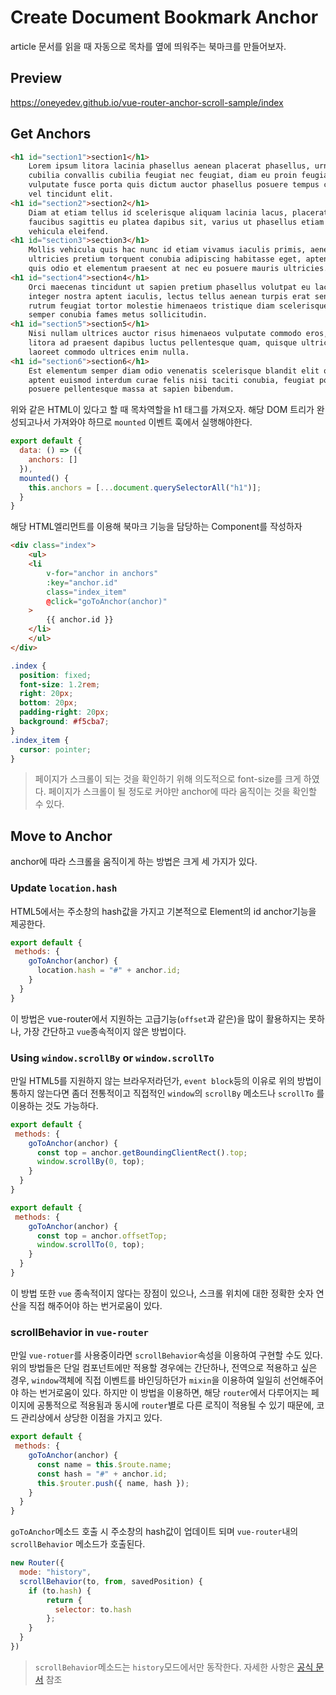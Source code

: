 # Create Document Bookmark Anchor

article 문서를 읽을 때 자동으로 목차를 옆에 띄워주는 북마크를 만들어보자.

## Preview
https://oneyedev.github.io/vue-router-anchor-scroll-sample/index

## Get Anchors
```html
<h1 id="section1">section1</h1>
    Lorem ipsum litora lacinia phasellus aenean placerat phasellus, urna sed
    cubilia convallis cubilia feugiat nec feugiat, diam eu proin feugiat
    vulputate fusce porta quis dictum auctor phasellus posuere tempus convallis
    vel tincidunt elit.
<h1 id="section2">section2</h1>
    Diam at etiam tellus id scelerisque aliquam lacinia lacus, placerat habitant
    faucibus sagittis eu platea dapibus sit, varius ut phasellus etiam amet
    vehicula eleifend.
<h1 id="section3">section3</h1>
    Mollis vehicula quis hac nunc id etiam vivamus iaculis primis, aenean
    ultricies pretium torquent conubia adipiscing habitasse eget, aptent orci
    quis odio et elementum praesent at nec eu posuere mauris ultricies.
<h1 id="section4">section4</h1>
    Orci maecenas tincidunt ut sapien pretium phasellus volutpat eu lacus cursus
    integer nostra aptent iaculis, lectus tellus aenean turpis erat senectus
    rutrum feugiat tortor molestie himenaeos tristique diam scelerisque feugiat
    semper conubia fames metus sollicitudin.
<h1 id="section5">section5</h1>
    Nisi nullam ultrices auctor risus himenaeos vulputate commodo eros, augue
    litora ad praesent dapibus luctus pellentesque quam, quisque ultrices
    laoreet commodo ultrices enim nulla.
<h1 id="section6">section6</h1>
    Est elementum semper diam odio venenatis scelerisque blandit elit orci,
    aptent euismod interdum curae felis nisi taciti conubia, feugiat porta
    posuere pellentesque massa at sapien bibendum.
```

위와 같은 HTML이 있다고 할 때 목차역할을 h1 태그를 가져오자. 해당 DOM 트리가 완성되고나서 가져와야 하므로 `mounted` 이벤트 훅에서 실행해야한다.

```js
export default {
  data: () => ({
    anchors: []
  }),
  mounted() {
    this.anchors = [...document.querySelectorAll("h1")];
  }
}
```

해당 HTML엘리먼트를 이용해 북마크 기능을 담당하는 Component를 작성하자
```html
<div class="index">
    <ul>
    <li
        v-for="anchor in anchors"
        :key="anchor.id"
        class="index_item"
        @click="goToAnchor(anchor)"
    >
        {{ anchor.id }}
    </li>
    </ul>
</div>
```

```css
.index {
  position: fixed;
  font-size: 1.2rem;
  right: 20px;
  bottom: 20px;
  padding-right: 20px;
  background: #f5cba7;
}
.index_item {
  cursor: pointer;
}
```

> 페이지가 스크롤이 되는 것을 확인하기 위해 의도적으로 font-size를 크게 하였다. 페이지가 스크롤이 될 정도로 커야만 anchor에 따라 움직이는 것을 확인할 수 있다. 

## Move to Anchor
anchor에 따라 스크롤을 움직이게 하는 방법은 크게 세 가지가 있다.

### Update `location.hash`
HTML5에서는 주소창의 hash값을 가지고 기본적으로 Element의 id anchor기능을 제공한다.  

```js
export default {
 methods: {
    goToAnchor(anchor) {
      location.hash = "#" + anchor.id;
    }
  }
}
``` 
이 방법은 vue-router에서 지원하는 고급기능(`offset`과 같은)을 많이 활용하지는 못하나, 가장 간단하고 `vue`종속적이지 않은 방법이다. 

### Using `window.scrollBy` or `window.scrollTo`
만일 HTML5를 지원하지 않는 브라우저라던가, `event block`등의 이유로 위의 방법이 통하지 않는다면 좀더 전통적이고 직접적인 `window`의 `scrollBy` 메소드나 `scrollTo` 를 이용하는 것도 가능하다.

```js
export default {
 methods: {
    goToAnchor(anchor) {
      const top = anchor.getBoundingClientRect().top;
      window.scrollBy(0, top);
    }
  }
}
```

```js
export default {
 methods: {
    goToAnchor(anchor) {
      const top = anchor.offsetTop;
      window.scrollTo(0, top);
    }
  }
}
```
이 방법 또한 `vue` 종속적이지 않다는 장점이 있으나, 스크롤 위치에 대한 정확한 숫자 연산을 직접 해주어야 하는 번거로움이 있다.

### scrollBehavior in `vue-router`
만일 `vue-rotuer`를 사용중이라면 `scrollBehavior`속성을 이용하여 구현할 수도 있다. 위의 방법들은 단일 컴포넌트에만 적용할 경우에는 간단하나, 전역으로 적용하고 싶은 경우, `window`객체에 직접 이벤트를 바인딩하던가 `mixin`을 이용하여 일일히 선언해주어야 하는 번거로움이 있다. 하지만 이 방법을 이용하면, 해당 `router`에서 다루어지는 페이지에 공통적으로 적용됨과 동시에 `router`별로 다른 로직이 적용될 수 있기 때문에, 코드 관리상에서 상당한 이점을 가지고 있다.

```js
export default {
 methods: {
    goToAnchor(anchor) {
      const name = this.$route.name;
      const hash = "#" + anchor.id;
      this.$router.push({ name, hash });
    }
  }
}
```
`goToAnchor`메소드 호출 시 주소창의 hash값이 업데이트 되며 `vue-router`내의 `scrollBehavior` 메소드가 호출된다.

```js
new Router({
  mode: "history",
  scrollBehavior(to, from, savedPosition) {
    if (to.hash) {
        return {
          selector: to.hash
        };
    }
  }
})
```
> `scrollBehavior`메소드는 `history`모드에서만 동작한다. 자세한 사항은 [공식 문서](https://router.vuejs.org/guide/advanced/scroll-behavior.html) 참조

